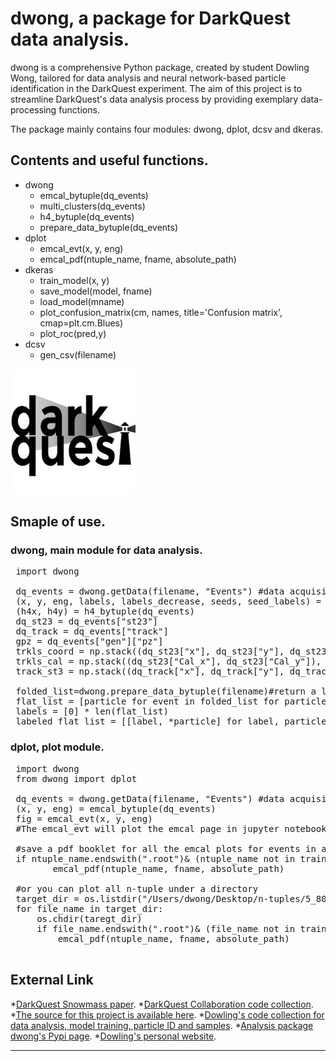# dwong, a package for DarkQuest data analysis.

dwong is a comprehensive Python package, created by student Dowling Wong, tailored for data analysis and neural network-based particle identification in the DarkQuest experiment. The aim of this project is to streamline DarkQuest's data analysis process by providing exemplary data-processing functions.

The package mainly contains four modules: dwong, dplot, dcsv and dkeras.
## Contents and useful functions.
* dwong
  * emcal_bytuple(dq_events)
  * multi_clusters(dq_events)
  * h4_bytuple(dq_events)
  * prepare_data_bytuple(dq_events)
* dplot
  * emcal_evt(x, y, eng)
  * emcal_pdf(ntuple_name, fname, absolute_path)
* dkeras
  * train_model(x, y)
  * save_model(model, fname)
  * load_model(mname)
  * plot_confusion_matrix(cm, names, title='Confusion matrix', cmap=plt.cm.Blues)
  * plot_roc(pred,y)
* dcsv
  * gen_csv(filename)

  
![scheme](https://github.com/Dowling7/dwong/blob/main/logo/DQ_logo.jpeg)
## Smaple of use.

### dwong, main module for data analysis.
<pre>
 import dwong
 
 dq_events = dwong.getData(filename, "Events") #data acquisition from n-tuple.
 (x, y, eng, labels, labels_decrease, seeds, seed_labels) = dwong.multi_clusters(dq_events)#here performed clustering
 (h4x, h4y) = h4_bytuple(dq_events)
 dq_st23 = dq_events["st23"]
 dq_track = dq_events["track"]
 gpz = dq_events["gen"]["pz"]
 trkls_coord = np.stack((dq_st23["x"], dq_st23["y"], dq_st23["z"], dq_st23["px"], dq_st23["py"], dq_st23["pz"]), axis=1)
 trkls_cal = np.stack((dq_st23["Cal_x"], dq_st23["Cal_y"]), axis=1)
 track_st3 = np.stack((dq_track["x"], dq_track["y"], dq_track["pz"]), axis=1)

 folded_list=dwong.prepare_data_bytuple(filename)#return a list of events, each event may contain multiple particles.   
 flat_list = [particle for event in folded_list for particle in event]
 labels = [0] * len(flat_list)
 labeled_flat_list = [[label, *particle] for label, particle in zip(labels, flat_list)]#list of particles, in a flat list.
</pre>

### dplot, plot module.
<pre>
 import dwong
 from dwong import dplot

 dq_events = dwong.getData(filename, "Events") #data acquisition from n-tuple.
 (x, y, eng) = emcal_bytuple(dq_events)
 fig = emcal_evt(x, y, eng)
 #The emcal_evt will plot the emcal page in jupyter notebook, and if you have further consideration, it returns fig

 #save a pdf booklet for all the emcal plots for events in a root file
 if ntuple_name.endswith(".root")& (ntuple_name not in train):
        emcal_pdf(ntuple_name, fname, absolute_path)

 #or you can plot all n-tuple under a directory
 target_dir = os.listdir("/Users/dwong/Desktop/n-tuples/5_80_training/")
 for file_name in target_dir:
     os.chdir(taregt_dir)
     if file_name.endswith(".root")& (file_name not in train):
         emcal_pdf(ntuple_name, fname, absolute_path)
 
</pre>

## External Link
*[DarkQuest Snowmass paper][snowmass].
*[DarkQuest Collaboration code collection][DQ_collab].
*[The source for this project is available here][src].
*[Dowling's code collection for data analysis, model training, particle ID and samples][DQ_Dowling].
*[Analysis package dwong's Pypi page][dwong_pypi].
*[Dowling's personal website][personal_website].

----

[snowmass]: https://arxiv.org/abs/2203.08322
[DQ_collab]: https://github.com/DarkQuest-FNAL
[DQ_Dowling]: https://github.com/Dowling7/DQ_Dowling
[src]: https://github.com/Dowling7/dwong/tree/main/src
[dwong_pypi]: https://pypi.org/project/dwong/
[personal_website]: https://dowling7.github.io/my_website/
